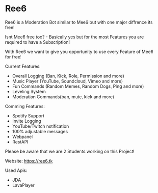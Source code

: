 # Ree6

Ree6 is a Moderation Bot similar to Mee6 but with one major diffrence its free!

Isnt Mee6 free too? - Basically yes but for the most Features you are required to have a Subscription!

With Ree6 we want to give you opportunity to use every Feature of Mee6 for free!

Current Features:
- Overall Logging (Ban, Kick, Role, Permission and more)
- Music Player (YouTube, Soundcloud, Vimeo and more)
- Fun Commands (Random Memes, Random Dogs, Ping and more)
- Leveling System
- Moderation Commands(ban, mute, kick and more)

Comming Features:
- Spotify Support
- Invite Logging
- YouTube/Twitch notification
- 100% adjustable messages
- Webpanel
- RestAPI

Please be aware that we are 2 Students working on this Project!

Website: https://ree6.tk

Used Apis:
- JDA
- LavaPlayer
